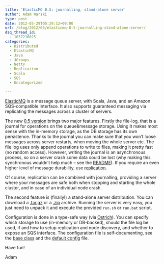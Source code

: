 ```yaml
---
title: 'ElasticMQ 0.5: journalling, stand-alone server'
author: Adam Warski
type: post
date: 2012-05-29T05:29:12+00:00
url: /blog/2012/05/elasticmq-0-5-journalling-stand-alone-server/
dsq_thread_id:
  - 1057216025
categories:
  - Distributed
  - ElasticMQ
  - Java
  - JGroups
  - Netty
  - Replication
  - Scala
  - SQS
  - Uncategorized

---
```

[ElasticMQ][1] is a message queue server, with Scala, Java, and an Amazon SQS-compatible interface. It also supports guaranteed messaging via replicating the messages across a cluster of servers.

The new [0.5 version][1] brings two major features. Firstly the file-log, that is a journal for operations on the queue&message storage. Using it makes most sense with the in-memory storage, as the DB storage has its own persistence. Thanks to the journal you can make sure that you won&#8217;t loose messages across server restarts, when moving the whole server etc. The file log uses only append operations to write to files, making it pretty fast (no random access). However, writing the journal is an asynchronous process, so on a server crash some data could be lost (why making this synchronous wouldn&#8217;t help much &#8211; see the [README][2]). If you require an even higher level of message durability, use [replication][3].

Of course, replication can be combined with journalling, providing a server where your messages are safe both when stopping and starting the whole cluster, and in case of an individual node crash.

The second feature is (finally!) a stand-alone server distribution. You can download a [.tar.gz][4] or a [.zip][5] archive. Running the server is very easy, you just need to unpack it and execute the provided `run.sh` or `run.bat` script.

Configuration is done in a type-safe way (via [Ostrich][6]). You can specify which storage to use (in-memory or DB-backed), should the file log be used, if and how to setup replication and node discovery, and whether to expose an SQS interface. The configuration file is self-documenting, see the [base class][7] and the [default config][8] file.

Have fun!

Adam

 [1]: http://www.elasticmq.org
 [2]: https://github.com/adamw/elasticmq#adding-journaling-to-an-in-memory-storage
 [3]: https://github.com/adamw/elasticmq#starting-a-replicated-storage
 [4]: https://github.com/downloads/adamw/elasticmq/elasticmq-0.5.tar.gz
 [5]: https://github.com/downloads/adamw/elasticmq/elasticmq-0.5.zip
 [6]: https://github.com/twitter/ostrich/
 [7]: https://github.com/adamw/elasticmq/blob/master/server/src/main/scala/org/elasticmq/server/ElasticMQServerConfig.scala
 [8]: https://github.com/adamw/elasticmq/blob/master/server/src/main/resources/conf/Default.scala
